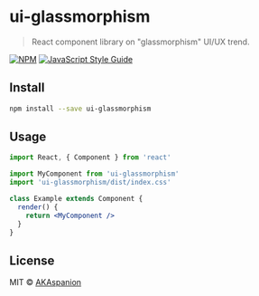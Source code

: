 # ui-glassmorphism

> React component library on &quot;glassmorphism&quot; UI/UX trend.

[![NPM](https://img.shields.io/npm/v/ui-glassmorphism.svg)](https://www.npmjs.com/package/ui-glassmorphism) [![JavaScript Style Guide](https://img.shields.io/badge/code_style-standard-brightgreen.svg)](https://standardjs.com)

## Install

```bash
npm install --save ui-glassmorphism
```

## Usage

```jsx
import React, { Component } from 'react'

import MyComponent from 'ui-glassmorphism'
import 'ui-glassmorphism/dist/index.css'

class Example extends Component {
  render() {
    return <MyComponent />
  }
}
```

## License

MIT © [AKAspanion](https://github.com/AKAspanion)
